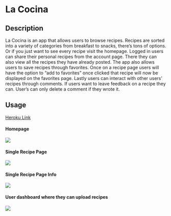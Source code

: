 # La Cocina

## Description
La Cocina is an app that allows users to browse recipes. Recipes are sorted into a variety of categories from breakfast to snacks, there’s tons of options. Or if you just want to see every recipe visit the homepage. Logged in users can share their personal recipes from the account page. There they can also view all the recipes they have already posted. The app also allows users to save recipes through favorites. Once on a recipe page users will have the option to “add to favorites” once clicked that recipe will now be displayed on the favorites page. Lastly users can interact with other users’ recipes through comments. If users want to leave feedback on a recipe they can. User’s can only delete a comment if they wrote it.

##


## Usage
[Heroku Link](https://fast-everglades-74532.herokuapp.com/recipe/23)

#### Homepage
![](https://i.imgur.com/EYzNgUy.png)

#### Single Recipe Page
![](https://i.imgur.com/mWncf8b.png)

#### Single Recipe Page Info
![](https://i.imgur.com/3vjyM0r.png)

#### User dashboard where they can upload recipes
![](https://i.imgur.com/x0PbhEH.png)
